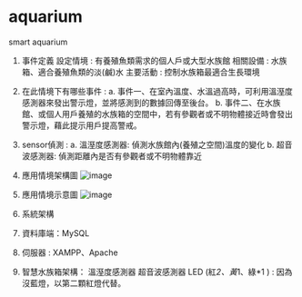# aquarium
smart aquarium

1. 事件定義
設定情境 : 有養殖魚類需求的個人戶或大型水族館
相關設備 : 水族箱、適合養殖魚類的淡(鹹)水
主要活動 : 控制水族箱最適合生長環境

2. 在此情境下有哪些事件 :
a.	事件一、在室內溫度、水溫過高時，可利用溫溼度感測器來發出警示燈，並將感測到的數據回傳至後台。
b.	事件二、在水族館、或個人用戶養殖的水族箱的空間中，若有參觀者或不明物體接近時會發出警示燈，藉此提示用戶提高警戒。

3. sensor偵測 :
a. 溫溼度感測器: 偵測水族館內(養殖之空間)溫度的變化
b. 超音波感測器: 偵測距離內是否有參觀者或不明物體靠近


4. 應用情境架構圖
![image](https://user-images.githubusercontent.com/101661953/174477868-0a7e4b41-97e6-45ba-8463-58ea850d617e.png)

5. 應用情境示意圖
![image](https://user-images.githubusercontent.com/101661953/174477900-26be856b-fab8-4412-a9a1-b1daeae1fccd.png)

6. 系統架構
1.	資料庫端：MySQL
2.	伺服器 : XAMPP、Apache
3.	智慧水族箱架構：
      	溫溼度感測器
	      超音波感測器
	      LED (紅*2、黃*1、綠*1 ) : 因為沒藍燈，以第二顆紅燈代替。
